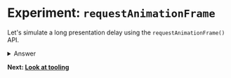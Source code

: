 # Experiment: `requestAnimationFrame`

Let's simulate a long presentation delay using the `requestAnimationFrame()` API.

<details>
<summary>Answer</summary>

```js
button.addEventListener("click", () => {
  score.incrementAndUpdateUI();
  requestAnimationFrame(() => {
    blockFor(1000);
  });
});
```
</details>

**Next: [Look at tooling](https://github.com/malchata/inp-workshop/blob/main/guide/12-look-at-tooling.md)**
